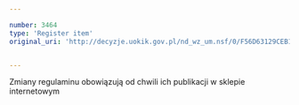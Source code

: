 ```yaml
---

number: 3464
type: 'Register item'
original_uri: 'http://decyzje.uokik.gov.pl/nd_wz_um.nsf/0/F56D63129CEB10CBC1257A4D00392538?OpenDocument'


---
```


Zmiany regulaminu obowiązują od chwili ich publikacji w sklepie internetowym
